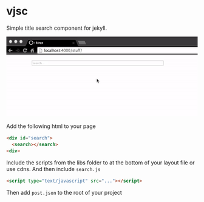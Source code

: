# vjsc

Simple title search component for jekyll.

![](./demo.gif)

Add the following html to your page

```html
<div id="search">
  <search></search>
<div>
```

Include the scripts from the libs folder to at the bottom of your layout file or use cdns.
And then include `search.js`

```html
<script type="text/javascript" src="..."></script>
```


Then add `post.json` to the root of your project
